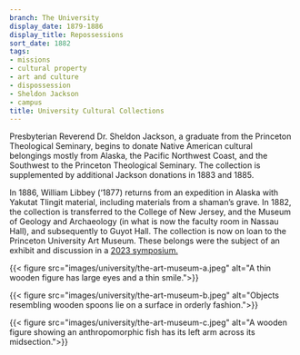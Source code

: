 ```yaml
---
branch: The University
display_date: 1879-1886
display_title: Repossessions
sort_date: 1882
tags:
- missions
- cultural property
- art and culture
- dispossession
- Sheldon Jackson
- campus
title: University Cultural Collections
---
```


Presbyterian Reverend Dr. Sheldon Jackson, a graduate from the Princeton Theological Seminary, begins to donate Native American cultural belongings mostly from Alaska, the Pacific Northwest Coast, and the Southwest to the Princeton Theological Seminary. The collection is supplemented by additional Jackson donations in 1883 and 1885.

In 1886, William Libbey (‘1877) returns from an expedition in Alaska with Yakutat Tlingit material, including materials from a shaman’s grave. In 1882, the collection is transferred to the College of New Jersey, and the Museum of Geology and Archaeology (in what is now the faculty room in Nassau Hall), and subsequently to Guyot Hall. The collection is now on loan to the Princeton University Art Museum. These belongs were the subject of an exhibit and discussion in a [2023 symposium.](https://humanities.princeton.edu/event/tlingit-art-spirit-and-ancestry-healing-histories-of-dispossession/)


{{< figure src="images/university/the-art-museum-a.jpeg" alt="A thin wooden figure has large eyes and a thin smile.">}}


{{< figure src="images/university/the-art-museum-b.jpeg" alt="Objects resembling wooden spoons lie on a surface in orderly fashion.">}}


{{< figure src="images/university/the-art-museum-c.jpeg" alt="A wooden figure showing an anthropomorphic fish has its left arm across its midsection.">}}
